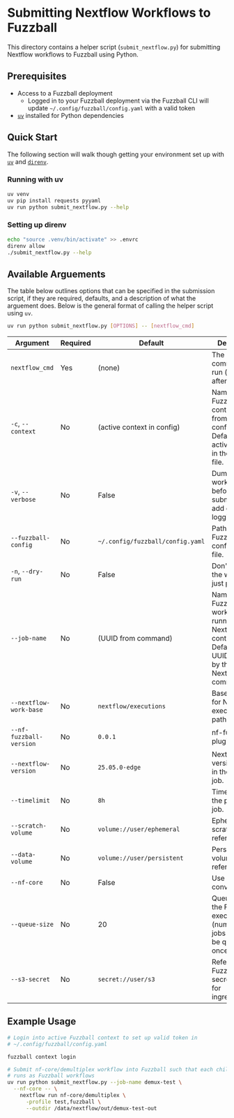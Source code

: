 # Submitting Nextflow Workflows to Fuzzball

This directory contains a helper script (`submit_nextflow.py`) for submitting
Nextflow workflows to Fuzzball using Python.

## Prerequisites

- Access to a Fuzzball deployment
  - Logged in to your Fuzzball deployment via the Fuzzball CLI will update
  `~/.config/fuzzball/config.yaml` with a valid token
- [`uv`](https://github.com/astral-sh/uv) installed for Python dependencies

## Quick Start

The following section will walk though getting your environment set up with
[`uv`](https://github.com/astral-sh/uv) and
[`direnv`](https://github.com/direnv/direnv).

### Running with uv

```sh
uv venv
uv pip install requests pyyaml
uv run python submit_nextflow.py --help
```

### Setting up direnv

```sh
echo "source .venv/bin/activate" >> .envrc
direnv allow
./submit_nextflow.py --help
```

## Available Arguements

The table below outlines options that can be specified in the submission script,
if they are required, defaults, and a description of what the arguement does.
Below is the general format of calling the helper script using `uv`.

```sh
uv run python submit_nextflow.py [OPTIONS] -- [nextflow_cmd]
```

| Argument                  | Required | Default                        | Description                                                                                                                        |
|---------------------------|----------|--------------------------------|------------------------------------------------------------------------------------------------------------------------------------|
| `nextflow_cmd`            | Yes      | (none)                         | The Nextflow command to run (specified after `--`).                                                                                |
| `-c`, `--context`         | No       | (active context in config)     | Name of the Fuzzball context to use from config.yaml. Defaults to the active context in the config file.                           |
| `-v`, `--verbose`         | No       | False                          | Dump the workflow before submitting and add debug logging.                                                                         |
| `--fuzzball-config`       | No       | `~/.config/fuzzball/config.yaml` | Path to the Fuzzball configuration file.                                                                                           |
| `-n`, `--dry-run`         | No       | False                          | Don't submit the workflow, just print it.                                                                                          |
| `--job-name`              | No       | (UUID from command)            | Name of the Fuzzball workflow running the Nextflow controller job. Defaults to a UUID seeded by the full Nextflow command.         |
| `--nextflow-work-base`    | No       | `nextflow/executions`          | Base directory for Nextflow execution paths.                                                                                       |
| `--nf-fuzzball-version`   | No       | `0.0.1`                        | nf-fuzzball plugin version.                                                                                                        |
| `--nextflow-version`      | No       | `25.05.0-edge`                 | Nextflow version to use in the Fuzzball job.                                                                                       |
| `--timelimit`             | No       | `8h`                           | Timelimit for the pipeline job.                                                                                                    |
| `--scratch-volume`        | No       | `volume://user/ephemeral`      | Ephemeral scratch volume reference.                                                                                                |
| `--data-volume`           | No       | `volume://user/persistent`     | Persistent data volume reference.                                                                                                  |
| `--nf-core`               | No       | False                          | Use nf-core conventions.                                                                                                           |
| `--queue-size`            | No       | 20                             | Queue size for the Fuzzball executor (number of jobs that can be queued at once).                                                  |
| `--s3-secret`             | No       | `secret://user/s3`             | Reference for Fuzzball S3 secret to use for ingress/egress.                                                                        |

## Example Usage

```sh
# Login into active Fuzzball context to set up valid token in
# ~/.config/fuzzball/config.yaml

fuzzball context login

# Submit nf-core/demultiplex workflow into Fuzzball such that each child jobs
# runs as Fuzzball workflows
uv run python submit_nextflow.py --job-name demux-test \
  --nf-core -- \
    nextflow run nf-core/demultiplex \
      -profile test,fuzzball \
      --outdir /data/nextflow/out/demux-test-out
```
